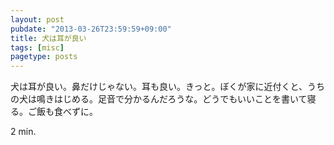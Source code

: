 ```yaml
---
layout: post
pubdate: "2013-03-26T23:59:59+09:00"
title: 犬は耳が良い
tags: [misc]
pagetype: posts
---
```

犬は耳が良い。鼻だけじゃない。耳も良い。きっと。ぼくが家に近付くと、うちの犬は鳴きはじめる。足音で分かるんだろうな。どうでもいいことを書いて寝る。ご飯も食べずに。

2 min.
